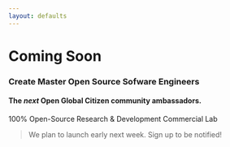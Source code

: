 ```yaml
---
layout: defaults
---
```


# Coming Soon

### Create Master Open Source Sofware Engineers

#### The _next_ Open Global Citizen community ambassadors. 

100% Open-Source Research & Development Commercial Lab

> We plan to launch early next week. Sign up to be notified!






